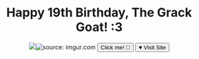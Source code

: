 <div class="container mx-auto px-4 bg-orange-200 min-h-screen">
  <header class="text-center py-10">
    <h1 class="text-4xl font-bold text-gray-800 mb-8">Happy 19th Birthday, The Grack Goat! :3</h1>
    <img src="<a href="https://imgur.com/Y5NITCL"><img src="https://i.imgur.com/Y5NITCL.jpg" title="source: imgur.com" /></a>
    <button class="bg-pink-500 hover:bg-pink-400 text-black font-semibold py-2 px-4 rounded-full focus:outline-none focus:shadow-outline mb-4" onclick="alert('Happy Birthday Grace!')">Click me! 🎂</button>
    <a href="https://www.youtube.com/watch?v=FGBhQbmPwH8" class="inline-block">
      <button class="bg-white hover:bg-gray-100 text-pink-500 font-semibold py-2 px-4 rounded-full border border-pink-500 hover:border-pink-600 focus:outline-none focus:shadow-outline">
        <span aria-hidden="true">&hearts;</span> Visit Site
      </button>
    </a>
  </header>
</div>
<script>
const postsForm = document.getElementById('posts-form');
const postsList = document.getElementById('posts-list');

function savePost(name, post, timestamp) {
  // Insert the post at the beginning of the list
  const posts = JSON.parse(localStorage.getItem('birthdayPosts')) || [];
  posts.unshift({ name, post, timestamp });
  localStorage.setItem('birthdayPosts', JSON.stringify(posts));
}

function loadPosts() {
  const posts = JSON.parse(localStorage.getItem('birthdayPosts')) || [];
  postsList.innerHTML = posts.map(p => 
    '<div class="bg-white p-4 rounded shadow">' +
    '<p class="font-semibold">' + p.name + ' - <span class="text-xs text-gray-600">' +
    new Date(p.timestamp).toLocaleString() + '</span></p>' +
    '<p class="text-gray-800">' + p.post + '</p>' +
    '</div>'
  ).join('');
}

postsForm.addEventListener('submit', function(event) {
  event.preventDefault();
  const name = event.target.elements.name.value;
  const post = event.target.elements.post.value;
  const timestamp = new Date().toISOString();
  savePost(name, post, timestamp);
  loadPosts();
  event.target.reset();
});

loadPosts();
</script>
